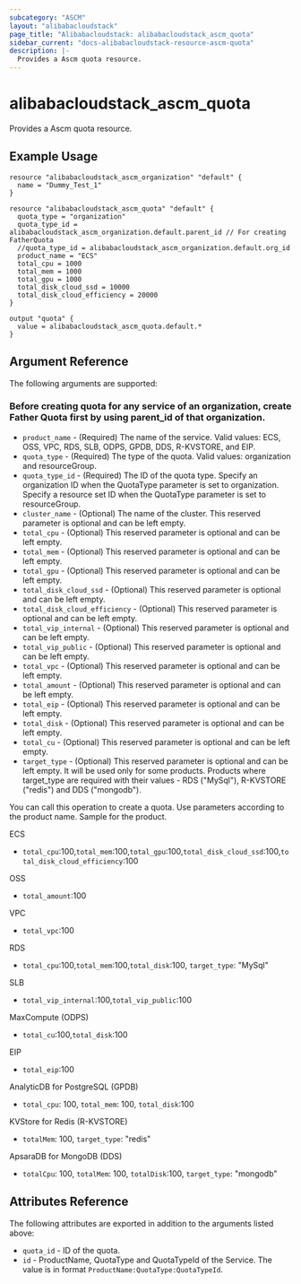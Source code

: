 ```yaml
---
subcategory: "ASCM"
layout: "alibabacloudstack"
page_title: "Alibabacloudstack: alibabacloudstack_ascm_quota"
sidebar_current: "docs-alibabacloudstack-resource-ascm-quota"
description: |-
  Provides a Ascm quota resource.
---
```


# alibabacloudstack\_ascm_quota

Provides a Ascm quota resource.

## Example Usage

```
resource "alibabacloudstack_ascm_organization" "default" {
  name = "Dummy_Test_1"
}

resource "alibabacloudstack_ascm_quota" "default" {
  quota_type = "organization"
  quota_type_id = alibabacloudstack_ascm_organization.default.parent_id // For creating FatherQuota
  //quota_type_id = alibabacloudstack_ascm_organization.default.org_id
  product_name = "ECS"
  total_cpu = 1000
  total_mem = 1000
  total_gpu = 1000
  total_disk_cloud_ssd = 10000
  total_disk_cloud_efficiency = 20000
}

output "quota" {
  value = alibabacloudstack_ascm_quota.default.*
}
```
## Argument Reference

The following arguments are supported:
### Before creating quota for any service of an organization, create Father Quota first by using parent_id of that organization.

* `product_name` - (Required) The name of the service. Valid values: ECS, OSS, VPC, RDS, SLB, ODPS, GPDB, DDS, R-KVSTORE, and EIP.
* `quota_type` - (Required) The type of the quota. Valid values: organization and resourceGroup.
* `quota_type_id` - (Required) The ID of the quota type. Specify an organization ID when the QuotaType parameter is set to organization. Specify a resource set ID when the QuotaType parameter is set to resourceGroup.
* `cluster_name` - (Optional) The name of the cluster. This reserved parameter is optional and can be left empty.
* `total_cpu` - (Optional) This reserved parameter is optional and can be left empty.
* `total_mem` - (Optional) This reserved parameter is optional and can be left empty.
* `total_gpu` - (Optional) This reserved parameter is optional and can be left empty.
* `total_disk_cloud_ssd` - (Optional) This reserved parameter is optional and can be left empty.
* `total_disk_cloud_efficiency` - (Optional) This reserved parameter is optional and can be left empty.
* `total_vip_internal` - (Optional) This reserved parameter is optional and can be left empty.
* `total_vip_public` - (Optional) This reserved parameter is optional and can be left empty.
* `total_vpc` - (Optional) This reserved parameter is optional and can be left empty.
* `total_amount` - (Optional) This reserved parameter is optional and can be left empty.
* `total_eip` - (Optional) This reserved parameter is optional and can be left empty.
* `total_disk` - (Optional) This reserved parameter is optional and can be left empty.
* `total_cu` - (Optional) This reserved parameter is optional and can be left empty.
* `target_type` - (Optional) This reserved parameter is optional and can be left empty. It will be used only for some products. Products where target_type are required with their values - RDS ("MySql"), R-KVSTORE ("redis") and DDS ("mongodb").

You can call this operation to create a quota. Use parameters according to the product name.
 Sample for the product.

ECS

* `total_cpu`:100,`total_mem`:100,`total_gpu`:100,`total_disk_cloud_ssd`:100,`total_disk_cloud_efficiency`:100

OSS

* `total_amount`:100


VPC

* `total_vpc`:100

RDS

* `total_cpu`:100,`total_mem`:100,`total_disk`:100, `target_type`: "MySql"

SLB

* `total_vip_internal`:100,`total_vip_public`:100

MaxCompute (ODPS)

* `total_cu`:100,`total_disk`:100

EIP

* `total_eip`:100

AnalyticDB for PostgreSQL (GPDB)

* `total_cpu`: 100, `total_mem`: 100, `total_disk`:100

KVStore for Redis (R-KVSTORE)

* `totalMem`: 100, `target_type`: "redis"

ApsaraDB for MongoDB (DDS)

* `totalCpu`: 100, `totalMem`: 100, `totalDisk`:100, `target_type`: "mongodb"

## Attributes Reference

The following attributes are exported in addition to the arguments listed above:

* `quota_id` - ID of the quota.
* `id` - ProductName, QuotaType and QuotaTypeId of the Service. The value is in format `ProductName:QuotaType:QuotaTypeId`.